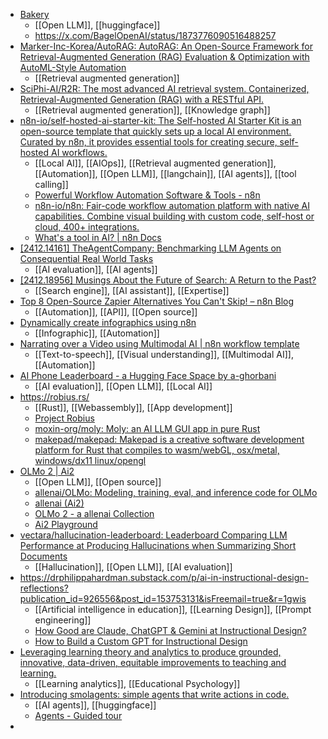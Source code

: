 - [Bakery](https://bakery.dev/)
	- [[Open LLM]], [[huggingface]]
	- https://x.com/BagelOpenAI/status/1873776090516488257
- [Marker-Inc-Korea/AutoRAG: AutoRAG: An Open-Source Framework for Retrieval-Augmented Generation (RAG) Evaluation & Optimization with AutoML-Style Automation](https://github.com/Marker-Inc-Korea/AutoRAG)
	- [[Retrieval augmented generation]]
- [SciPhi-AI/R2R: The most advanced AI retrieval system. Containerized, Retrieval-Augmented Generation (RAG) with a RESTful API.](https://github.com/SciPhi-AI/R2R)
	- [[Retrieval augmented generation]], [[Knowledge graph]]
- [n8n-io/self-hosted-ai-starter-kit: The Self-hosted AI Starter Kit is an open-source template that quickly sets up a local AI environment. Curated by n8n, it provides essential tools for creating secure, self-hosted AI workflows.](https://github.com/n8n-io/self-hosted-ai-starter-kit)
	- [[Local AI]], [[AIOps]], [[Retrieval augmented generation]], [[Automation]], [[Open LLM]], [[langchain]], [[AI agents]], [[tool calling]]
	- [Powerful Workflow Automation Software & Tools - n8n](https://n8n.io/)
	- [n8n-io/n8n: Fair-code workflow automation platform with native AI capabilities. Combine visual building with custom code, self-host or cloud, 400+ integrations.](https://github.com/n8n-io/n8n)
	- [What's a tool in AI? | n8n Docs](https://docs.n8n.io/advanced-ai/examples/understand-tools/)
- [[2412.14161] TheAgentCompany: Benchmarking LLM Agents on Consequential Real World Tasks](https://arxiv.org/abs/2412.14161)
	- [[AI evaluation]], [[AI agents]]
- [[2412.18956] Musings About the Future of Search: A Return to the Past?](https://arxiv.org/abs/2412.18956)
	- [[Search engine]], [[AI assistant]], [[Expertise]]
- [Top 8 Open-Source Zapier Alternatives You Can't Skip! – n8n Blog](https://blog.n8n.io/open-source-zapier/)
	- [[Automation]], [[API]], [[Open source]]
- [Dynamically create infographics using n8n](https://tinyautomations.com/posts/2022-06-24-Automate-creating-an-infographic)
	- [[Infographic]], [[Automation]]
- [Narrating over a Video using Multimodal AI | n8n workflow template](https://n8n.io/workflows/2467-narrating-over-a-video-using-multimodal-ai/)
	- [[Text-to-speech]], [[Visual understanding]], [[Multimodal AI]], [[Automation]]
- [AI Phone Leaderboard - a Hugging Face Space by a-ghorbani](https://huggingface.co/spaces/a-ghorbani/ai-phone-leaderboard)
	- [[AI evaluation]], [[Open LLM]], [[Local AI]]
- https://robius.rs/
	- [[Rust]], [[Webassembly]], [[App development]]
	- [Project Robius](https://github.com/project-robius)
	- [moxin-org/moly: Moly: an AI LLM GUI app in pure Rust](https://github.com/moxin-org/moly)
	- [makepad/makepad: Makepad is a creative software development platform for Rust that compiles to wasm/webGL, osx/metal, windows/dx11 linux/opengl](https://github.com/makepad/makepad)
- [OLMo 2 | Ai2](https://allenai.org/olmo)
	- [[Open LLM]], [[Open source]]
	- [allenai/OLMo: Modeling, training, eval, and inference code for OLMo](https://github.com/allenai/OLMo)
	- [allenai (Ai2)](https://huggingface.co/allenai)
	- [OLMo 2 - a allenai Collection](https://huggingface.co/collections/allenai/olmo-2-674117b93ab84e98afc72edc)
	- [Ai2 Playground](https://playground.allenai.org/)
- [vectara/hallucination-leaderboard: Leaderboard Comparing LLM Performance at Producing Hallucinations when Summarizing Short Documents](https://github.com/vectara/hallucination-leaderboard)
	- [[Hallucination]], [[Open LLM]], [[AI evaluation]]
- https://drphilippahardman.substack.com/p/ai-in-instructional-design-reflections?publication_id=926556&post_id=153753131&isFreemail=true&r=1gwis
	- [[Artificial intelligence in education]], [[Learning Design]], [[Prompt engineering]]
	- [How Good are Claude, ChatGPT & Gemini at Instructional Design?](https://drphilippahardman.substack.com/p/how-good-are-claude-chatgpt-and-gemini)
	- [How to Build a Custom GPT for Instructional Design](https://drphilippahardman.substack.com/p/how-to-build-a-custom-gpt-for-instructional)
- [Leveraging learning theory and analytics to produce grounded, innovative, data-driven, equitable improvements to teaching and learning.](https://psycnet.apa.org/record/2025-61108-001)
	- [[Learning analytics]], [[Educational Psychology]]
- [Introducing smolagents: simple agents that write actions in code.](https://huggingface.co/blog/smolagents)
	- [[AI agents]], [[huggingface]]
	- [Agents - Guided tour](https://huggingface.co/docs/smolagents/guided_tour)
-